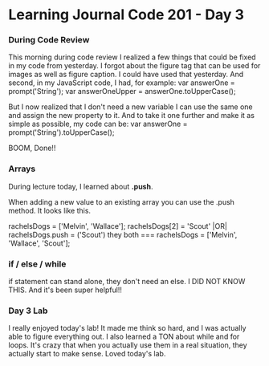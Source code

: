 # Learning Journal Code 201 - Day 3

### During Code Review

This morning during code review I realized a few things that could be fixed in my code from yesterday. I forgot about the figure tag that can be used for images as well as figure caption. I could have used that yesterday. And second, in my JavaScript code, I had, for example:
var answerOne = prompt('String');
var answerOneUpper = answerOne.toUpperCase();

But I now realized that I don't need a new variable I can use the same one and assign the new property to it. And to take it one further and make it as simple as possible, my code can be:
var answerOne = prompt('String').toUpperCase();

BOOM, Done!!

### Arrays

During lecture today, I learned about <b>.push</b>.

When adding a new value to an existing array you can use the .push method.
It looks like this.

rachelsDogs = ['Melvin', 'Wallace'];
rachelsDogs[2] = 'Scout'  |OR|  rachelsDogs.push = ('Scout')
    they both === rachelsDogs = ['Melvin', 'Wallace', 'Scout'];

### if / else / while

if statement can stand alone, they don't need an else.
I DID NOT KNOW THIS. And it's been super helpful!!

### Day 3 Lab

I really enjoyed today's lab! It made me think so hard, and I was actually able to figure everything out. I also learned a TON about while and for loops. It's crazy that when you actually use them in a real situation, they actually start to make sense. Loved today's lab.
